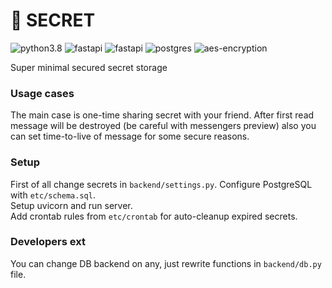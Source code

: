 # 🙊 SECRET
![python3.8](https://img.shields.io/badge/python-3.8-green?logo=python)
![fastapi](https://img.shields.io/badge/Backend-FastAPI-blue)
![fastapi](https://img.shields.io/badge/Frontend-Static_HTML-blue)
![postgres](https://img.shields.io/badge/DB-PostgreSQL-blue)
![aes-encryption](https://img.shields.io/badge/encryption-AES-blue)

Super minimal secured secret storage

### Usage cases
The main case is one-time sharing secret with your friend. After first read message will be destroyed 
(be careful with messengers preview) also you can set time-to-live of message for some secure reasons.

### Setup
First of all change secrets in ```backend/settings.py```. Configure PostgreSQL with  ```etc/schema.sql```.  
Setup uvicorn and run server.   
Add crontab rules from ```etc/crontab``` for auto-cleanup expired secrets.

### Developers ext
You can change DB backend on any, just rewrite functions in ```backend/db.py``` file.
